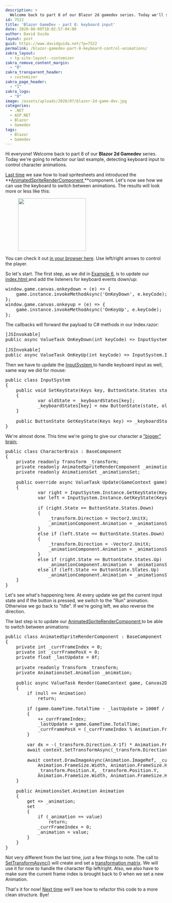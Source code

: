 ```yaml
---
description: >
  Welcome back to part 8 of our Blazor 2d gamedev series. Today we'll see how to detect keyboard input to control character animations.
id: 7522
title: 'Blazor GameDev - part 8: keyboard input'
date: 2020-08-09T18:02:57-04:00
author: David Guida
layout: post
guid: https://www.davidguida.net/?p=7522
permalink: /blazor-gamedev-part-8-keyboard-control-animations/
zakra_layout:
  - tg-site-layout--customizer
zakra_remove_content_margin:
  - "0"
zakra_transparent_header:
  - customizer
zakra_page_header:
  - "1"
zakra_logo:
  - "0"
image: /assets/uploads/2020/07/blazor-2d-game-dev.jpg
categories:
  - .NET
  - ASP.NET
  - Blazor
  - Gamedev
tags:
  - Blazor
  - Gamedev
---
```

Hi everyone! Welcome back to part 8 of our **Blazor 2d Gamedev** series. Today we're going to refactor our last example, detecting keyboard input to control character animations.

<a href="https://www.davidguida.net/blazor-gamedev-part-7-animations/" target="_blank" rel="noreferrer noopener">Last time</a> we saw how to load spritesheets and introduced the **<a href="https://github.com/mizrael/BlazorCanvas/blob/develop/BlazorCanvas.Example6/Core/Components/AnimatedSpriteRenderComponent.cs" target="_blank" rel="noreferrer noopener">AnimatedSpriteRenderComponent </a>**component. Let's now see how we can use the keyboard to switch between animations. The results will look more or less like this:

<div class="wp-block-image">
  <figure class="aligncenter size-large"><img loading="lazy" width="212" height="164" src="/assets/uploads/2020/08/blazor-canvas-example7-keyboard-animation-control.gif?resize=212%2C164&#038;ssl=1" alt="" class="wp-image-7617" data-recalc-dims="1" /></figure>
</div>

You can check it out <a href="https://mizrael.github.io/BlazorCanvas/BlazorCanvas.Example7/" target="_blank" rel="noreferrer noopener">in your browser here</a>. Use left/right arrows to control the player.

So let's start. The first step, as we did in <a href="https://www.davidguida.net/blazor-gamedev-part-6-mouse-input/" target="_blank" rel="noreferrer noopener">Example 6</a>, is to update our <a href="https://github.com/mizrael/BlazorCanvas/blob/develop/BlazorCanvas.Example7/wwwroot/index.html" target="_blank" rel="noreferrer noopener">index.html </a>and add the listeners for keyboard events down/up:

<pre class="EnlighterJSRAW" data-enlighter-language="js" data-enlighter-theme="" data-enlighter-highlight="" data-enlighter-linenumbers="" data-enlighter-lineoffset="" data-enlighter-title="" data-enlighter-group="">window.game.canvas.onkeydown = (e) => {
    game.instance.invokeMethodAsync('OnKeyDown', e.keyCode);
};
window.game.canvas.onkeyup = (e) => {
    game.instance.invokeMethodAsync('OnKeyUp', e.keyCode);
};</pre>

The callbacks will forward the payload to C# methods in our Index.razor:

<pre class="EnlighterJSRAW" data-enlighter-language="csharp" data-enlighter-theme="" data-enlighter-highlight="" data-enlighter-linenumbers="" data-enlighter-lineoffset="" data-enlighter-title="" data-enlighter-group="">[JSInvokable]
public async ValueTask OnKeyDown(int keyCode) => InputSystem.Instance.SetKeyState((Keys)keyCode,ButtonState.States.Down);

[JSInvokable]
public async ValueTask OnKeyUp(int keyCode) => InputSystem.Instance.SetKeyState((Keys)keyCode,ButtonState.States.Up);</pre>

Then we have to update the <a href="https://github.com/mizrael/BlazorCanvas/blob/develop/BlazorCanvas.Example7/Core/InputSystem.cs" target="_blank" rel="noreferrer noopener">InputSystem </a>to handle keyboard input as well, same way we did for mouse:

<pre class="EnlighterJSRAW" data-enlighter-language="csharp" data-enlighter-theme="" data-enlighter-highlight="" data-enlighter-linenumbers="" data-enlighter-lineoffset="" data-enlighter-title="" data-enlighter-group="">public class InputSystem
{
    public void SetKeyState(Keys key, ButtonState.States state)
    {
            var oldState = _keyboardStates[key];
            _keyboardStates[key] = new ButtonState(state, oldState.State == ButtonState.States.Down);
    }

    public ButtonState GetKeyState(Keys key) => _keyboardStates[key];
}</pre>

We're almost done. This time we're going to give our character a <a href="https://github.com/mizrael/BlazorCanvas/blob/develop/BlazorCanvas.Example7/CharacterBrain.cs" target="_blank" rel="noreferrer noopener">"bigger" brain:</a>

<pre class="EnlighterJSRAW" data-enlighter-language="csharp" data-enlighter-theme="" data-enlighter-highlight="" data-enlighter-linenumbers="" data-enlighter-lineoffset="" data-enlighter-title="" data-enlighter-group="">public class CharacterBrain : BaseComponent
{
    private readonly Transform _transform;
    private readonly AnimatedSpriteRenderComponent _animationComponent;
    private readonly AnimationsSet _animationsSet;

    public override async ValueTask Update(GameContext game)
    {
            var right = InputSystem.Instance.GetKeyState(Keys.Right);
            var left = InputSystem.Instance.GetKeyState(Keys.Left);

            if (right.State == ButtonState.States.Down)
            {
                _transform.Direction = Vector2.UnitX;
                _animationComponent.Animation = _animationsSet.GetAnimation("Run");
            }
            else if (left.State == ButtonState.States.Down)
            {
                _transform.Direction = -Vector2.UnitX;
                _animationComponent.Animation = _animationsSet.GetAnimation("Run");
            }
            else if (right.State == ButtonState.States.Up)
                _animationComponent.Animation = _animationsSet.GetAnimation("Idle");
            else if (left.State == ButtonState.States.Up)
                _animationComponent.Animation = _animationsSet.GetAnimation("Idle");
    }
}</pre>

Let's see what's happening here. At every update we get the current input state and if the button is pressed, we switch to the "Run" animation. Otherwise we go back to "Idle". If we're going left, we also reverse the direction.

The last step is to update our <a href="https://github.com/mizrael/BlazorCanvas/blob/develop/BlazorCanvas.Example7/Core/Components/AnimatedSpriteRenderComponent.cs" target="_blank" rel="noreferrer noopener">AnimatedSpriteRenderComponent </a>to be able to switch between animations:

<pre class="EnlighterJSRAW" data-enlighter-language="csharp" data-enlighter-theme="" data-enlighter-highlight="" data-enlighter-linenumbers="" data-enlighter-lineoffset="" data-enlighter-title="" data-enlighter-group="">public class AnimatedSpriteRenderComponent : BaseComponent
{
	private int _currFrameIndex = 0;
	private int _currFramePosX = 0;
	private float _lastUpdate = 0f;
	
	private readonly Transform _transform;
	private AnimationsSet.Animation _animation;
	
	public async ValueTask Render(GameContext game, Canvas2DContext context)
	{
		if (null == Animation)
			return;
		
		if (game.GameTime.TotalTime - _lastUpdate > 1000f / Animation.Fps)
		{
			++_currFrameIndex;
			_lastUpdate = game.GameTime.TotalTime;
			_currFramePosX = (_currFrameIndex % Animation.FramesCount) * Animation.FrameSize.Width;
		}

		var dx = -(_transform.Direction.X-1f) * Animation.FrameSize.Width / 2f;
		await context.SetTransformAsync(_transform.Direction.X, 0, 0, 1, dx, 0);

		await context.DrawImageAsync(Animation.ImageRef, _currFramePosX, 0,
			Animation.FrameSize.Width, Animation.FrameSize.Height,
			_transform.Position.X, _transform.Position.Y,
			Animation.FrameSize.Width, Animation.FrameSize.Height);
	}

	public AnimationsSet.Animation Animation
	{
		get => _animation;
		set
		{
			if (_animation == value)
				return;
			_currFrameIndex = 0;
			_animation = value;
		}
	}
}</pre>

Not very different from the last time, just a few things to note. The call to <a href="https://www.w3schools.com/tags/canvas_settransform.asp" target="_blank" rel="noreferrer noopener">SetTransformAsync()</a> will create and set a <a href="https://en.wikipedia.org/wiki/Transformation_matrix" target="_blank" rel="noreferrer noopener">transformation matrix</a>. We will use it for now to handle the character flip left/right. Also, we also have to make sure the current frame index is brought back to 0 when we set a new Animation.

That's it for now! <a href="https://www.davidguida.net/blazor-gamedev-part-9-finite-state-machine/" target="_blank" rel="noreferrer noopener">Next time</a> we'll see how to refactor this code to a more clean structure. Bye!

<div class="post-details-footer-widgets">
</div>